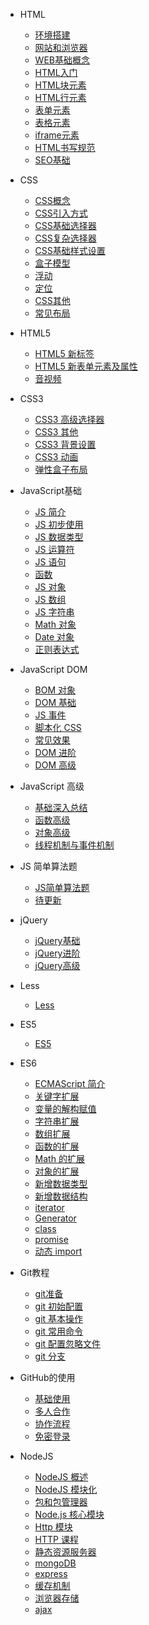 <!-- docs/_sidebar.md -->

* HTML

  * [环境搭建](docs/FE/HTML/01.环境搭建)
  * [网站和浏览器](docs/FE/HTML/02.网站和浏览器)
  * [WEB基础概念](docs/FE/HTML/03.WEB基础概念)
  * [HTML入门](docs/FE/HTML/04.HTML入门)
  * [HTML块元素](docs/FE/HTML/05.HTML块元素)
  * [HTML行元素](docs/FE/HTML/06.HTML行元素)
  * [表单元素](docs/FE/HTML/07.表单元素)
  * [表格元素](docs/FE/HTML/08.表格元素)
  * [iframe元素](docs/FE/HTML/09.iframe元素)
  * [HTML书写规范](docs/FE/HTML/10.HTML书写规范)
  * [SEO基础](docs/FE/HTML/11.SEO基础)
* CSS

  * [CSS概念](docs/FE/CSS/01.CSS概念)
  * [CSS引入方式](docs/FE/CSS/02.CSS引入方式)
  * [CSS基础选择器](docs/FE/CSS/03.CSS基础选择器)
  * [CSS复杂选择器](docs/FE/CSS/04.CSS复杂选择器)
  * [CSS基础样式设置](docs/FE/CSS/05.CSS基础样式设置)
  * [盒子模型](docs/FE/CSS/06.盒子模型)
  * [浮动](docs/FE/CSS/07.浮动)
  * [定位](docs/FE/CSS/08.定位)
  * [CSS其他](docs/FE/CSS/09.CSS其他)
  * [常见布局](docs/FE/CSS/10.常见布局)
* HTML5

  * [HTML5 新标签](docs/FE/HTML5/01.HTML新标签)
  * [HTML5 新表单元素及属性](docs/FE/HTML5/02.新表单元素及属性)
  * [音视频](docs/FE/HTML5/03.音视频)
* CSS3

  * [CSS3 高级选择器](docs/FE/CSS3/01.CSS3高级选择器)
  * [CSS3 其他](docs/FE/CSS3/02.CSS3其他)
  * [CSS3 背景设置](docs/FE/CSS3/03.CSS3背景设置)
  * [CSS3 动画](docs/FE/CSS3/04.CSS3动画)
  * [弹性盒子布局](docs/FE/CSS3/05.弹性盒子布局)
* JavaScript基础

  * [JS 简介](docs/FE/JavaScript基础/01.JS简介)
  * [JS 初步使用](docs/FE/JavaScript基础/02.JS初步使用)
  * [JS 数据类型](docs/FE/JavaScript基础/03.JS数据类型)
  * [JS 运算符](docs/FE/JavaScript基础/04.JS运算符)
  * [JS 语句](docs/FE/JavaScript基础/05.JS语句)
  * [函数](docs/FE/JavaScript基础/06.函数)
  * [JS 对象](docs/FE/JavaScript基础/07.JS对象)
  * [JS 数组](docs/FE/JavaScript基础/08.JS数组)
  * [JS 字符串](docs/FE/JavaScript基础/09.JS字符串)
  * [Math 对象](docs/FE/JavaScript基础/10.Math对象)
  * [Date 对象](docs/FE/JavaScript基础/11.Date对象)
  * [正则表达式](docs/FE/JavaScript基础/12.正则表达式)
* JavaScript DOM

  * [BOM 对象](docs/FE/JavaScriptDOM/01.BOM对象)
  * [DOM 基础](docs/FE/JavaScriptDOM/02.DOM基础)
  * [JS 事件](docs/FE/JavaScriptDOM/03.JS事件)
  * [脚本化 CSS](docs/FE/JavaScriptDOM/04.脚本化CSS)
  * [常见效果](docs/FE/JavaScriptDOM/05.常见效果)
  * [DOM 进阶](docs/FE/JavaScriptDOM/06.DOM进阶)
  * [DOM 高级](docs/FE/JavaScriptDOM/07.DOM高级)
* JavaScript 高级

  * [基础深入总结](docs/FE/JavaScript高级/01.基础深入总结)
  * [函数高级](docs/FE/JavaScript高级/02.函数高级)
  * [对象高级](docs/FE/JavaScript高级/03.对象高级)
  * [线程机制与事件机制](docs/FE/JavaScript高级/04.线程机制与事件机制)
* JS 简单算法题

  * [JS简单算法题](docs/FE/JS简单算法题/01.JS数组)
  * [待更新]()
* jQuery

  * [jQuery基础](docs/FE/jQuery/01.jQuery基础)
  * [jQuery进阶](docs/FE/jQuery/02.jQuery进阶)
  * [jQuery高级](docs/FE/jQuery/03.jQuery高级)
* Less

  * [Less](docs/FE/Less/01.Less)
* ES5

  * [ES5](docs/FE/ES5/01.ES5)
* ES6

  * [ECMAScript 简介](docs/FE/ES6/01.ECMAScript简介)
  * [关键字扩展](docs/FE/ES6/02.关键字扩展.md)
  * [变量的解构赋值](docs/FE/ES6/03.变量的解构赋值.md)
  * [字符串扩展](docs/FE/ES6/04.字符串扩展.md)
  * [数组扩展](docs/FE/ES6/05.数组扩展.md)
  * [函数的扩展](docs/FE/ES6/06.函数的扩展.md)
  * [Math 的扩展](docs/FE/ES6/07.Math的扩展.md)
  * [对象的扩展](docs/FE/ES6/08.对象的扩展.md)
  * [新增数据类型](docs/FE/ES6/09.新增数据类型.md)
  * [新增数据结构](docs/FE/ES6/10.新增数据结构.md)
  * [iterator](docs/FE/ES6/11.iterator.md)
  * [Generator](docs/FE/ES6/12.Generator.md)
  * [class](docs/FE/ES6/13.class.md)
  * [promise](docs/FE/ES6/14.promise.md)
  * [动态 import](docs/FE/ES6/15.动态import.md)
* Git教程

  * [git准备](docs/FE/Git教程/01.git准备)
  * [git 初始配置](docs/FE/Git教程/02.git初始配置)
  * [git 基本操作](docs/FE/Git教程/03.git基本操作)
  * [git 常用命令](docs/FE/Git教程/04.git常用命令)
  * [git 配置忽略文件](docs/FE/Git教程/05.git配置忽略文件)
  * [git 分支](docs/FE/Git教程/06.git分支)
* GitHub的使用

  * [基础使用](docs/FE/Git教程/01.基础使用)
  * [多人合作](docs/FE/Git教程/02.多人合作)
  * [协作流程](docs/FE/Git教程/03.协作流程)
  * [免密登录](docs/FE/Git教程/04.免密登录)
* NodeJS

  * [NodeJS 概述](docs/FE/NodeJS/01.NodeJS概述)
  * [NodeJS 模块化](docs/FE/NodeJS/02.NodeJS模块化)
  * [包和包管理器](docs/FE/NodeJS/03.包和包管理器)
  * [Node.js 核心模块](docs/FE/NodeJS/04.Node.js核心模块)
  * [Http 模块](docs/FE/NodeJS/05.Http模块)
  * [HTTP 课程](docs/FE/NodeJS/06.HTTP课程)
  * [静态资源服务器](docs/FE/NodeJS/07.静态资源服务器)
  * [mongoDB](docs/FE/NodeJS/08.mongoDB)
  * [express](docs/FE/NodeJS/09.express)
  * [缓存机制](docs/FE/NodeJS/10.缓存机制)
  * [浏览器存储](docs/FE/NodeJS/11.浏览器存储)
  * [ajax](docs/FE/NodeJS/12.ajax)
